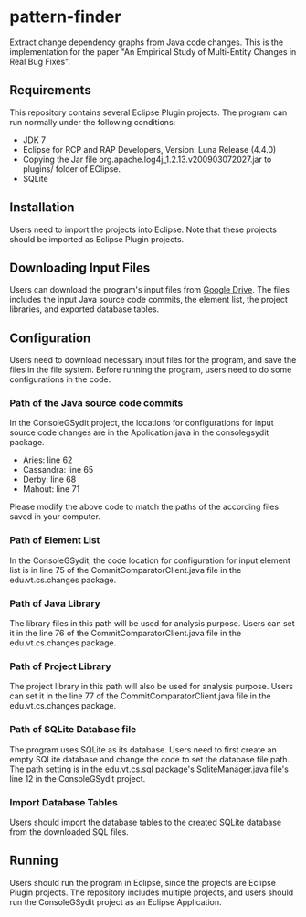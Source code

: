 # pattern-finder
Extract change dependency graphs from Java code changes. This is the implementation for the paper "An Empirical Study of Multi-Entity Changes in Real Bug Fixes".

## Requirements
This repository contains several Eclipse Plugin projects. The program can run normally under the following conditions:
* JDK 7
* Eclipse for RCP and RAP Developers, Version: Luna Release (4.4.0)
* Copying the Jar file org.apache.log4j_1.2.13.v200903072027.jar to plugins/ folder of EClipse.
* SQLite

## Installation
Users need to import the projects into Eclipse. Note that these projects should be imported as Eclipse Plugin projects.

## Downloading Input Files
Users can download the program's input files from [Google Drive](https://goo.gl/9xCNvS). The files includes the input Java source code commits, the element list, the project libraries, and exported database tables.

## Configuration
Users need to download necessary input files for the program, and save the files in the file system. 
Before running the program, users need to do some configurations in the code.
### Path of the Java source code commits
In the ConsoleGSydit project, the locations for configurations for input source code changes are in the Application.java in the consolegsydit package.
* Aries: line 62
* Cassandra: line 65
* Derby: line 68
* Mahout: line 71

Please modify the above code to match the paths of the according files saved in your computer.

### Path of Element List
In the ConsoleGSydit, the code location for configuration for input element list is in line 75 of the CommitComparatorClient.java file in the edu.vt.cs.changes package.

### Path of Java Library
The library files in this path will be used for analysis purpose. Users can set it in the line 76 of the CommitComparatorClient.java file in the edu.vt.cs.changes package.

### Path of Project Library
The project library in this path will also be used for analysis purpose. Users can set it in the line 77 of the CommitComparatorClient.java file in the edu.vt.cs.changes package.

### Path of SQLite Database file
The program uses SQLite as its database. Users need to first create an empty SQLite database and change the code to set the database file path. The path setting is in the edu.vt.cs.sql package's SqliteManager.java file's line 12 in the ConsoleGSydit project.

### Import Database Tables
Users should import the database tables to the created SQLite database from the downloaded SQL files.

## Running
Users should run the program in Eclipse, since the projects are Eclipse Plugin projects. The repository includes multiple projects, and users should run the ConsoleGSydit project as an Eclipse Application.
